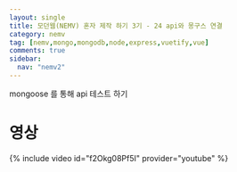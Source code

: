 ```yaml
---
layout: single
title: 모던웹(NEMV) 혼자 제작 하기 3기 - 24 api와 몽구스 연결
category: nemv
tag: [nemv,mongo,mongodb,node,express,vuetify,vue]
comments: true
sidebar:
  nav: "nemv2"
---
```


mongoose 를 통해 api 테스트 하기

# 영상

{% include video id="f2Okg08Pf5I" provider="youtube" %}  


